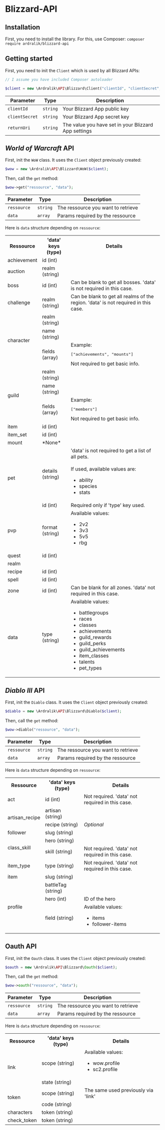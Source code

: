 # Blizzard-API

## Installation
First, you need to install the library. For this, use Composer:
`composer require ardralik/blizzard-api`

## Getting started
First, you need to init the `Client` which is used by all Blizzard APIs:
```php
// I assume you have included Composer autoloader

$client = new \Ardralik\API\Blizzard\Client("clientId", "clientSecret", "returnUri");
```

Parameter | Type | Description
--------- | ---- | -----------
`clientId` | `string` | Your Blizzard App public key
`clientSecret` | `string` | Your Blizzard App secret key
`returnUri` | `string` | The value you have set in your Blizzard App settings

## *World of Warcraft* API
First, init the `WoW` class. It uses the `Client` object previously created:
```php
$wow = new \Ardralik\API\Blizzard\WoW($client);
```

Then, call the `get` method:
```php
$wow->get("ressource", "data");
```

Parameter | Type | Description
--------- | ---- | -----------
`ressource` | `string` | The ressource you want to retrieve
`data` | `array` | Params required by the ressource

Here is `data` structure depending on `ressource`:
<table>
	<tr>
		<th>Ressource</th>
		<th>'data' keys (type)</th>
		<th>Details</th>
	</tr>
	<tr>
		<td>
			achievement
		</td>
		<td>
			id (int)
		</td>
		<td></td>
	</tr>
	<tr>
		<td>
			auction
		</td>
		<td>
			realm (string)
		</td>
		<td></td>
	</tr>
	<tr>
		<td>
			boss
		</td>
		<td>
			id (int)
		</td>
		<td>
			Can be blank to get all bosses. 'data' is not required in this case.
		</td>
	</tr>
	<tr>
		<td>
			challenge
		</td>
		<td>
			realm (string)
		</td>
		<td>
			Can be blank to get all realms of the region. 'data' is not required in this case.
		</td>
	</tr>
	<tr>
		<td rowspan="3">
			character
		</td>
		<td>
			realm (string)</li>
		</td>
		<td></td>
	</tr>
	<tr>
		<td>
			name (string)</li>
		</td>
		<td></td>
	</tr>
	<tr>
		<td>
			fields (array)</li>
		</td>
		<td>
			Example: <pre>["achievements", "mounts"]</pre> Not required to get basic info.
		</td>
	</tr>
	<tr>
		<td rowspan="3">
			guild
		</td>
		<td>
			realm (string)</li>
		</td>
		<td></td>
	</tr>
	<tr>
		<td>
			name (string)</li>
		</td>
		<td></td>
	</tr>
	<tr>
		<td>
			fields (array)</li>
		</td>
		<td>
			Example: <pre>["members"]</pre> Not required to get basic info.
		</td>
	</tr>
	<tr>
		<td>
			item
		</td>
		<td>
			id (int)
		</td>
		<td></td>
	</tr>
	<tr>
		<td>
			item_set
		</td>
		<td>
			id (int)
		</td>
		<td></td>
	</tr>
	<tr>
		<td>
			mount
		</td>
		<td>
			*None*
		</td>
		<td></td>
	</tr>
	<tr>
		<td rowspan="2">
			pet
		</td>
		<td>
			details (string)
		</td>
		<td>
			'data' is not required to get a list of all pets.<br />
			<br />
			If used, available values are:
			<ul>
				<li>ability</li>
				<li>species</li>
				<li>stats</li>
			</ul>
		</td>
	</tr>
	<tr>
		<td>
			id (int)
		</td>
		<td>
			Required only if 'type' key used.
		</td>
	</tr>
	<tr>
		<td>
			pvp
		</td>
		<td>
			format (string)
		</td>
		<td>
			Available values:
			<ul>
				<li>2v2</li>
				<li>3v3</li>
				<li>5v5</li>
				<li>rbg</li>
			</ul>
		</td>
	</tr>
	<tr>
		<td>
			quest
		</td>
		<td>
			id (int)
		</td>
		<td></td>
	</tr>
	<tr>
		<td>
			realm
		</td>
		<td></td>
		<td></td>
	</tr>
	<tr>
		<td>
			recipe
		</td>
		<td>
			id (int)
		</td>
		<td></td>
	</tr>
	<tr>
		<td>
			spell
		</td>
		<td>
			id (int)
		</td>
		<td></td>
	</tr>
	<tr>
		<td>
			zone
		</td>
		<td>
			id (int)
		</td>
		<td>
			Can be blank for all zones. 'data' not required in this case.
		</td>
	</tr>
	<tr>
		<td>
			data
		</td>
		<td>
			type (string)
		</td>
		<td>
			Available values:
			<ul>
				<li>battlegroups</li>
				<li>races</li>
				<li>classes</li>
				<li>achievements</li>
				<li>guild_rewards</li>
				<li>guild_perks</li>
				<li>guild_achievements</li>
				<li>item_classes</li>
				<li>talents</li>
				<li>pet_types</li>
		</td>
	</tr>
</table>

## *Diablo III* API
First, init the `Diablo` class. It uses the `Client` object previously created:
```php
$diablo = new \Ardralik\API\Blizzard\Diablo($client);
```

Then, call the `get` method:
```php
$wow->diablo("ressource", "data");
```

Parameter | Type | Description
--------- | ---- | -----------
`ressource` | `string` | The ressource you want to retrieve
`data` | `array` | Params required by the ressource

Here is `data` structure depending on `ressource`:
<table>
	<tr>
		<th>Ressource</th>
		<th>'data' keys (type)</th>
		<th>Details</th>
	</tr>
	<tr>
		<td>
			act
		</td>
		<td>
			id (int)
		</td>
		<td>
			Not required. 'data' not required in this case.
		</td>
	</tr>
	<tr>
		<td rowspan="2">
			artisan_recipe
		</td>
		<td>
			artisan (string)
		</td>
		<td></td>
	</tr>
	<tr>
		<td>
			recipe (string)
		</td>
		<td>
			<em>Optional</em>
		</td>
	</tr>
	<tr>
		<td>
			follower
		</td>
		<td>
			slug (string)
		</td>
		<td></td>
	</tr>
	<tr>
		<td rowspan="2">
			class_skill
		</td>
		<td>
			hero (string)
		</td>
		<td></td>
	</tr>
	<tr>
		<td>
			skill (string)
		</td>
		<td>
			Not required. 'data' not required in this case.
		</td>
	</tr>
	<tr>
		<td>
			item_type
		</td>
		<td>
			type (string)
		</td>
		<td>
			Not required. 'data' not required in this case.
		</td>
	</tr>
	<tr>
		<td>
			item
		</td>
		<td>
			slug (string)
		</td>
		<td></td>
	</tr>
	<tr>
		<td rowspan="3">
			profile
		</td>
		<td>
			battleTag (string)
		</td>
		<td></td>
	</tr>
	<tr>
		<td>
			hero (int)
		</td>
		<td>
			ID of the hero
		</td>
	</tr>
	<tr>
		<td>
			field (string)
		</td>
		<td>
			Available values:
			<ul>
				<li>items</li>
				<li>follower-items</li>
			</ul>
		</td>
	</tr>
</table>

## Oauth API
First, init the `Oauth` class. It uses the `Client` object previously created:
```php
$oauth = new \Ardralik\API\Blizzard\Oauth($client);
```

Then, call the `get` method:
```php
$wow->oauth("ressource", "data");
```

Parameter | Type | Description
--------- | ---- | -----------
`ressource` | `string` | The ressource you want to retrieve
`data` | `array` | Params required by the ressource

Here is `data` structure depending on `ressource`:
<table>
	<tr>
		<th>Ressource</th>
		<th>'data' keys (type)</th>
		<th>Details</th>
	</tr>
	<tr>
		<td rowspan="2">
			link
		</td>
		<td>
			scope (string)
		</td>
		<td>
			Available values:
			<ul>
				<li>wow.profile</li>
				<li>sc2.profile</li>
			</ul>
		</td>
	</tr>
	<tr>
		<td>
			state (string)
		</td>
		<td></td>
	</tr>
	<tr>
		<td rowspan="2">
			token
		</td>
		<td>
			scope (string)
		</td>
		<td>
			The same used previously via 'link'
		</td>
	</tr>
	<tr>
		<td>
			code (string)
		</td>
		<td></td>
	</tr>
	<tr>
		<td>
			characters
		</td>
		<td>
			token (string)
		</td>
		<td></td>
	</tr>
	<tr>
		<td>
			check_token
		</td>
		<td>
			token (string)
		</td>
		<td></td>
	</tr>
</table>